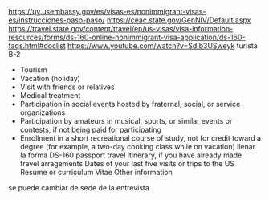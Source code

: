 https://uy.usembassy.gov/es/visas-es/nonimmigrant-visas-es/instrucciones-paso-paso/
https://ceac.state.gov/GenNIV/Default.aspx
https://travel.state.gov/content/travel/en/us-visas/visa-information-resources/forms/ds-160-online-nonimmigrant-visa-application/ds-160-faqs.html#doclist
https://www.youtube.com/watch?v=SdIb3USweyk
turista B-2
- Tourism
- Vacation (holiday)
- Visit with friends or relatives
- Medical treatment
- Participation in social events hosted by fraternal, social, or service organizations
- Participation by amateurs in musical, sports, or similar events or contests, if not being paid for participating
- Enrollment in a short recreational course of study, not for credit toward a degree (for example, a two-day cooking class while on vacation)
llenar la forma DS-160
passport
travel itinerary, if you have already made travel arragements
Dates of your last five visits or trips to the US
Resume or curriculum Vitae
Other information 

se puede cambiar de sede de la entrevista
